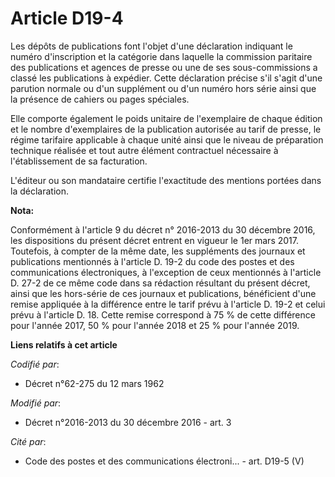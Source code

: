 # Article D19-4

Les dépôts de publications font l'objet d'une déclaration indiquant le numéro d'inscription et la catégorie dans laquelle la
commission paritaire des publications et agences de presse ou une de ses sous-commissions a classé les publications à
expédier. Cette déclaration précise s'il s'agit d'une parution normale ou d'un supplément ou d'un numéro hors série ainsi que
la présence de cahiers ou pages spéciales. 

Elle comporte également le poids unitaire de l'exemplaire de chaque édition et le nombre d'exemplaires de la publication
autorisée au tarif de presse, le régime tarifaire applicable à chaque unité ainsi que le niveau de préparation technique
réalisée et tout autre élément contractuel nécessaire à l'établissement de sa facturation. 

L'éditeur ou son mandataire certifie l'exactitude des mentions portées dans la déclaration.

**Nota:**

Conformément à l'article 9 du décret n° 2016-2013 du 30 décembre 2016, les dispositions du présent décret entrent en vigueur
le 1er mars 2017. Toutefois, à compter de la même date, les suppléments des journaux et publications mentionnés à l'article
D. 19-2 du code des postes et des communications électroniques, à l'exception de ceux mentionnés à l'article D. 27-2 de ce
même code dans sa rédaction résultant du présent décret, ainsi que les hors-série de ces journaux et publications,
bénéficient d'une remise appliquée à la différence entre le tarif prévu à l'article D. 19-2 et celui prévu à l'article D. 18.
Cette remise correspond à 75 % de cette différence pour l'année 2017, 50 % pour l'année 2018 et 25 % pour l'année 2019.

**Liens relatifs à cet article**

_Codifié par_:

  - Décret n°62-275 du 12 mars 1962

_Modifié par_:

  - Décret n°2016-2013 du 30 décembre 2016 - art. 3

_Cité par_:

  - Code des postes et des communications électroni... - art. D19-5 (V)

